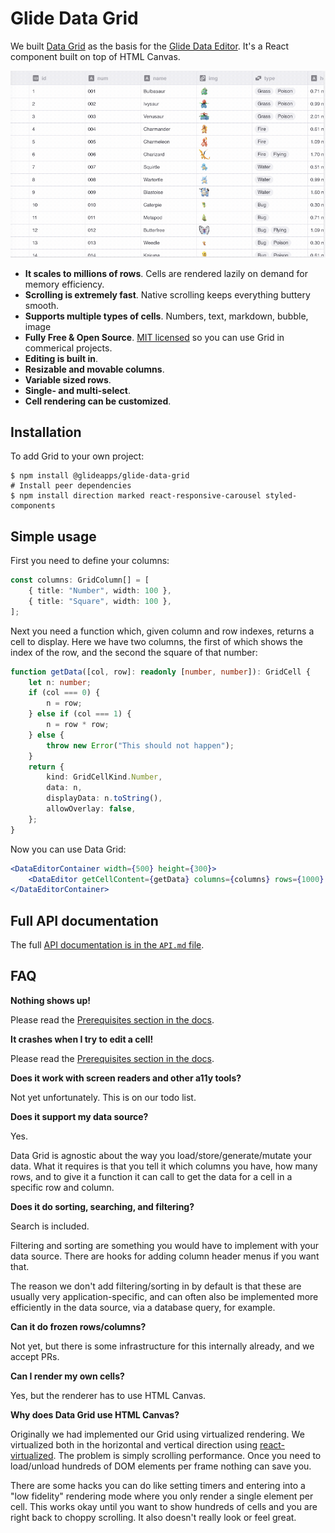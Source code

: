 # Glide Data Grid

We built [Data Grid](https://grid.glideapps.com) as the basis for the [Glide Data Editor](https://docs.glideapps.com/all/reference/data-editor/introduction-to-the-data-editor). It's a React component built on top of HTML Canvas.

![Glide Data Grid](features.gif)

-   **It scales to millions of rows**. Cells are rendered lazily on demand for memory efficiency.
-   **Scrolling is extremely fast**. Native scrolling keeps everything buttery smooth.
-   **Supports multiple types of cells**. Numbers, text, markdown, bubble, image
-   **Fully Free & Open Source**. [MIT licensed](LICENSE) so you can use Grid in commerical projects.
-   **Editing is built in**.
-   **Resizable and movable columns**.
-   **Variable sized rows**.
-   **Single- and multi-select**.
-   **Cell rendering can be customized**.

## Installation

To add Grid to your own project:

```shell
$ npm install @glideapps/glide-data-grid
# Install peer dependencies
$ npm install direction marked react-responsive-carousel styled-components
```

## Simple usage

First you need to define your columns:

```ts
const columns: GridColumn[] = [
    { title: "Number", width: 100 },
    { title: "Square", width: 100 },
];
```

Next you need a function which, given column and row indexes, returns a cell to display. Here we have two columns, the first of which shows the index of the row, and the second the square of that number:

```ts
function getData([col, row]: readonly [number, number]): GridCell {
    let n: number;
    if (col === 0) {
        n = row;
    } else if (col === 1) {
        n = row * row;
    } else {
        throw new Error("This should not happen");
    }
    return {
        kind: GridCellKind.Number,
        data: n,
        displayData: n.toString(),
        allowOverlay: false,
    };
}
```

Now you can use Data Grid:

```jsx
<DataEditorContainer width={500} height={300}>
    <DataEditor getCellContent={getData} columns={columns} rows={1000} />
</DataEditorContainer>
```

## Full API documentation

The full [API documentation is in the `API.md` file](API.md).

## FAQ

**Nothing shows up!**

Please read the [Prerequisites section in the docs](API.md).

**It crashes when I try to edit a cell!**

Please read the [Prerequisites section in the docs](API.md).

**Does it work with screen readers and other a11y tools?**

Not yet unfortunately. This is on our todo list.

**Does it support my data source?**

Yes.

Data Grid is agnostic about the way you load/store/generate/mutate your data. What it requires is that you tell it which columns you have, how many rows, and to give it a function it can call to get the data for a cell in a specific row and column.

**Does it do sorting, searching, and filtering?**

Search is included.

Filtering and sorting are something you would have to implement with your data source. There are hooks for adding column header menus if you want that.

The reason we don't add filtering/sorting in by default is that these are usually very application-specific, and can often also be implemented more efficiently in the data source, via a database query, for example.

**Can it do frozen rows/columns?**

Not yet, but there is some infrastructure for this internally already, and we accept PRs.

**Can I render my own cells?**

Yes, but the renderer has to use HTML Canvas.

**Why does Data Grid use HTML Canvas?**

Originally we had implemented our Grid using virtualized rendering. We virtualized both in the horizontal and vertical direction using [react-virtualized](https://github.com/bvaughn/react-virtualized). The problem is simply scrolling performance. Once you need to load/unload hundreds of DOM elements per frame nothing can save you.

There are some hacks you can do like setting timers and entering into a "low fidelity" rendering mode where you only render a single element per cell. This works okay until you want to show hundreds of cells and you are right back to choppy scrolling. It also doesn't really look or feel great.
